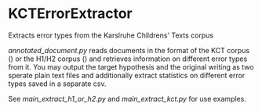 # KCTErrorExtractor
Extracts error types from the Karslruhe Childrens' Texts corpus

*annotated_document.py* reads documents in the format of the KCT corpus () or the H1/H2 corpus () and retrieves information on different error types from it. You may output the target hypothesis and the original writing as two sperate plain text files and additionally extract statistics on different error types saved in a separate csv.

See *main_extract_h1_or_h2.py* and *main_extract_kct.py* for use examples.

